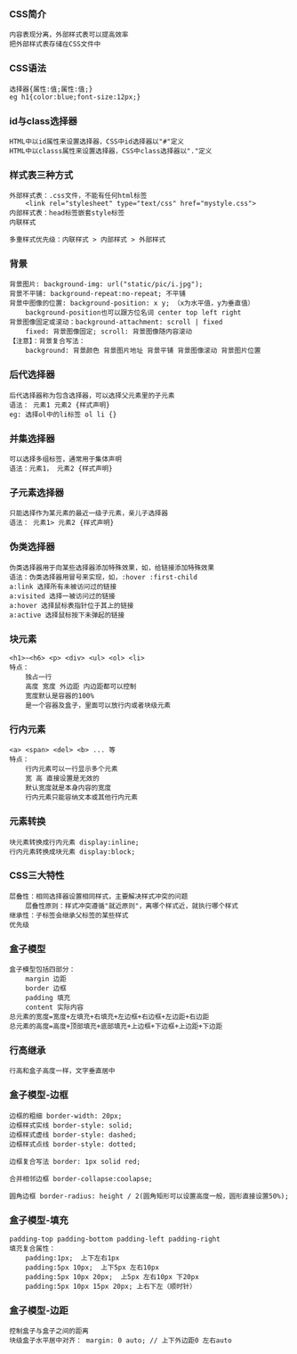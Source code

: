 ### CSS简介
    内容表现分离，外部样式表可以提高效率
    把外部样式表存储在CSS文件中
    
### CSS语法
    选择器{属性:值;属性:值;}
    eg h1{color:blue;font-size:12px;}
    
### id与class选择器
    HTML中以id属性来设置选择器，CSS中id选择器以"#"定义
    HTML中以classs属性来设置选择器，CSS中class选择器以"."定义
    
### 样式表三种方式
    外部样式表：.css文件，不能有任何html标签
        <link rel="stylesheet" type="text/css" href="mystyle.css">
    内部样式表：head标签嵌套style标签
    内联样式
    
    多重样式优先级：内联样式 > 内部样式 > 外部样式
    
### 背景
    背景图片: background-img: url("static/pic/i.jpg");
    背景不平铺: background-repeat:no-repeat; 不平铺
    背景中图像的位置: background-position: x y; （x为水平值，y为垂直值）
        background-position也可以跟方位名词 center top left right
    背景图像固定或滚动：background-attachment: scroll | fixed
        fixed: 背景图像固定; scroll: 背景图像随内容滚动
    【注意】：背景复合写法：
        background: 背景颜色 背景图片地址 背景平铺 背景图像滚动 背景图片位置
    
### 后代选择器
    后代选择器称为包含选择器，可以选择父元素里的子元素
    语法： 元素1 元素2 {样式声明}
    eg: 选择ol中的li标签 ol li {}
    
### 并集选择器
    可以选择多组标签，通常用于集体声明
    语法：元素1， 元素2 {样式声明}
    
### 子元素选择器
    只能选择作为某元素的最近一级子元素，亲儿子选择器
    语法： 元素1> 元素2 {样式声明}
    
### 伪类选择器
    伪类选择器用于向某些选择器添加特殊效果，如，给链接添加特殊效果
    语法：伪类选择器用冒号来实现，如，:hover :first-child
    a:link 选择所有未被访问过的链接
    a:visited 选择一被访问过的链接
    a:hover 选择鼠标表指针位于其上的链接
    a:active 选择鼠标按下未弹起的链接 
    
### 块元素
    <h1>~<h6> <p> <div> <ul> <ol> <li>
    特点：
        独占一行
        高度 宽度 外边距 内边距都可以控制
        宽度默认是容器的100%
        是一个容器及盒子，里面可以放行内或者块级元素
        
### 行内元素
    <a> <span> <del> <b> ... 等
    特点：
        行内元素可以一行显示多个元素
        宽 高 直接设置是无效的
        默认宽度就是本身内容的宽度
        行内元素只能容纳文本或其他行内元素
        
 ### 元素转换
    块元素转换成行内元素 display:inline;
    行内元素转换成块元素 display:block;
    
### CSS三大特性
    层叠性：相同选择器设置相同样式，主要解决样式冲突的问题
        层叠性原则：样式冲突遵循"就近原则"，离哪个样式近，就执行哪个样式
    继承性：子标签会继承父标签的某些样式
    优先级
          
### 盒子模型
    盒子模型包括四部分：
        margin 边距
        border 边框
        padding 填充
        content 实际内容
    总元素的宽度=宽度+左填充+右填充+左边框+右边框+左边距+右边距
    总元素的高度=高度+顶部填充+底部填充+上边框+下边框+上边距+下边距
    
### 行高继承
    行高和盒子高度一样，文字垂直居中
    
        
### 盒子模型-边框
    边框的粗细 border-width: 20px;
    边框样式实线 border-style: solid;
    边框样式虚线 border-style: dashed;
    边框样式点线 border-style: dotted;
    
    边框复合写法 border: 1px solid red;
    
    合并相邻边框 border-collapse:coolapse;
    
    圆角边框 border-radius: height / 2(圆角矩形可以设置高度一般，圆形直接设置50%);
    
### 盒子模型-填充
    padding-top padding-bottom padding-left padding-right
    填充复合属性：
        padding:1px;  上下左右1px
        padding:5px 10px;  上下5px 左右10px
        padding:5px 10px 20px;  上5px 左右10px 下20px
        padding:5px 10px 15px 20px; 上右下左（顺时针）
        
### 盒子模型-边距
    控制盒子与盒子之间的距离
    块级盒子水平居中对齐： margin: 0 auto; // 上下外边距0 左右auto
